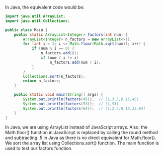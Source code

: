 In Java, the equivalent code would be:

```java
import java.util.ArrayList;
import java.util.Collections;

public class Main {
    public static ArrayList<Integer> factors(int num) {
        ArrayList<Integer> n_factors = new ArrayList<>();
        for (int i = 1; i <= Math.floor(Math.sqrt(num)); i++) {
            if (num % i == 0) {
                n_factors.add(i);
                if (num / i != i)
                    n_factors.add(num / i);
            }
        }
        Collections.sort(n_factors); 
        return n_factors;
    }

    public static void main(String[] args) {
        System.out.println(factors(45));  // [1,3,5,9,15,45] 
        System.out.println(factors(53));  // [1,53] 
        System.out.println(factors(64));  // [1,2,4,8,16,32,64]
    }
}
```
In Java, we are using ArrayList instead of JavaScript arrays. Also, the Math.floor() function in JavaScript is replaced by calling the round method and subtracting .5 in Java as there is no direct equivalent for Math.floor(). We sort the array list using Collections.sort() function.
The main function is used to test our factors function.
